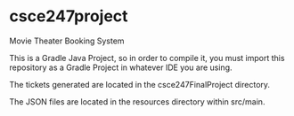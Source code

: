 # csce247project
Movie Theater Booking System

This is a Gradle Java Project, so in order to compile it, you must import this repository
as a Gradle Project in whatever IDE you are using.

The tickets generated are located in the csce247FinalProject directory.

The JSON files are located in the resources directory within src/main.
